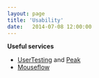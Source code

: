 ```yaml
---
layout: page
title: 'Usability'
date:   2014-07-08 12:00:00
---
```


**Useful services**

* [UserTesting](http://www.usertesting.com/) and [Peak](http://peek.usertesting.com/)
* [Mouseflow](http://mouseflow.com/)
